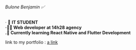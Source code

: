 ###### Bulone Benjamin ✅

· 💼  **IT STUDENT  <br />
·👨‍💻   Web developer at 14h28 agency  <br />
.📱   Currently learning React Native and Flutter Development**

link to my portfolio : [a link](https://bbulone.web-edu.fr)
